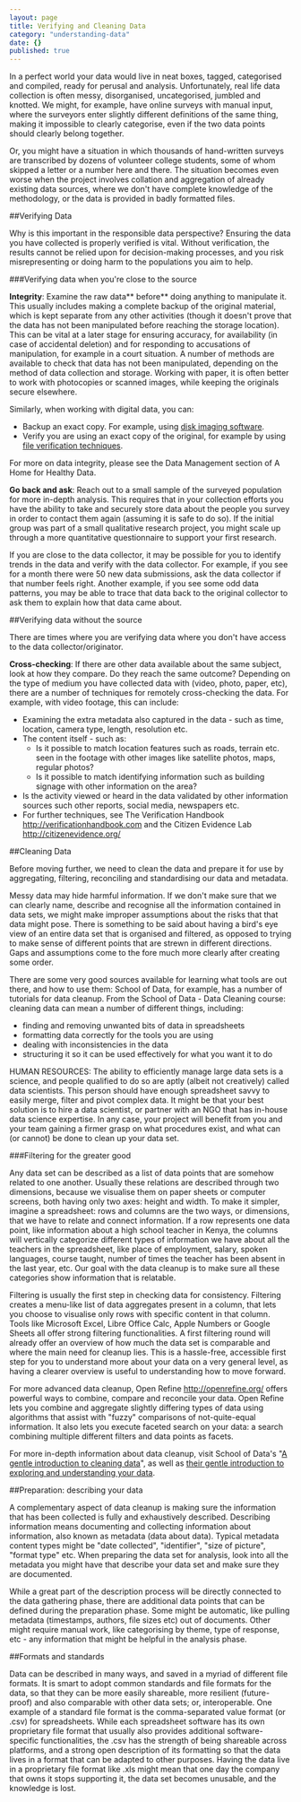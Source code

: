 ```yaml
---
layout: page
title: Verifying and Cleaning Data
category: "understanding-data"
date: {}
published: true
---
```


In a perfect world your data would live in neat boxes, tagged, categorised and compiled, ready for perusal and analysis. Unfortunately, real life data collection is often messy, disorganised, uncategorised, jumbled and knotted. We might, for example, have online surveys with manual input, where the surveyors enter slightly different definitions of the same thing, making it impossible to clearly categorise, even if the two data points should clearly belong together.

Or, you might have a situation in which thousands of hand-written surveys are transcribed by dozens of volunteer college students, some of whom skipped a letter or a number here and there. The situation becomes even worse when the project involves collation and aggregation of already existing data sources, where we don't have complete knowledge of the methodology, or the data is provided in badly formatted files. 

##Verifying Data

Why is this important in the responsible data perspective? Ensuring the data you have collected is properly verified is vital. Without verification, the results cannot be relied upon for decision-making processes, and you risk misrepresenting or doing harm to the populations you aim to help.

###Verifying data when you're close to the source

**Integrity**: Examine the raw data** before** doing anything to manipulate it. This usually includes making a complete backup of the original material, which is kept separate from any other activities (though it doesn't prove that the data has not been manipulated before reaching the storage location). This can be vital at a later stage for ensuring accuracy, for availability (in case of accidental deletion) and for responding to accusations of manipulation, for example in a court situation. A number of methods are available to check that data has not been manipulated, depending on the method of data collection and storage. Working with paper, it is often better to work with photocopies or scanned images, while keeping the originals secure elsewhere.

Similarly, when working with digital data, you can:

- Backup an exact copy. For example, using [disk imaging software](http://en.wikipedia.org/wiki/Disk_image).
- Verify you are using an exact copy of the original, for example by using [file verification techniques](http://en.wikipedia.org/wiki/File_verification).

For more on data integrity, please see the Data Management section of A Home for Healthy Data.

**Go back and ask**: Reach out to a small sample of the surveyed population for more in-depth analysis. This requires that in your collection efforts you have the ability to take and securely store data about the people you survey in order to contact them again (assuming it is safe to do so). If the initial group was part of a small qualitative research project, you might scale up through a more quantitative questionnaire to support your first research. 

If you are close to the data collector, it may be possible for you to identify trends in the data and verify with the data collector. For example, if you see for a month there were 50 new data submissions, ask the data collector if that number feels right. Another example, if you see some odd data patterns, you may be able to trace that data back to the original collector to ask them to explain how that data came about.

##Verifying data without the source

There are times where you are verifying data where you don't have access to the data collector/originator.

**Cross-checking**: If there are other data available about the same subject, look at how they compare. Do they reach the same outcome? Depending on the type of medium you have collected data with (video, photo, paper, etc), there are a number of techniques for remotely cross-checking the data. For example, with video footage, this can include:

- Examining the extra metadata also captured in the data - such as time, location, camera type, length, resolution etc.
- The content itself - such as:
	- Is it possible to match location features such as roads, terrain etc. seen in the footage with other images like satellite photos, maps, regular photos?
	- Is it possible to match identifying information such as building signage with other information on the area?
- Is the activity viewed or heard in the data validated by other information sources such other reports, social media, newspapers etc. 
- For further techniques, see The Verification Handbook http://verificationhandbook.com and the Citizen Evidence Lab http://citizenevidence.org/

##Cleaning Data

Before moving further, we need to clean the data and prepare it for use by aggregating, filtering, reconciling and standardising our data and metadata. 

Messy data may hide harmful information. If we don't make sure that we can clearly name, describe and recognise all the information contained in data sets, we might make improper assumptions about the risks that that data might pose. There is something to be said about having a bird's eye view of an entire data set that is organised and filtered, as opposed to trying to make sense of different points that are strewn in different directions. Gaps and assumptions come to the fore much more clearly after creating some order.

There are some very good sources available for learning what tools are out there, and how to use them: School of Data, for example, has a number of tutorials for data cleanup. From the School of Data - Data Cleaning course: cleaning data can mean a number of different things, including:

- finding and removing unwanted bits of data in spreadsheets
- formatting data correctly for the tools you are using
- dealing with inconsistencies in the data
- structuring it so it can be used effectively for what you want it to do

HUMAN RESOURCES: The ability to efficiently manage large data sets is a science, and people qualified to do so are aptly (albeit not creatively) called data scientists. This person should have enough spreadsheet savvy to easily merge, filter and pivot complex data. It might be that your best solution is to hire a data scientist, or partner with an NGO that has in-house data science expertise. In any case, your project will benefit from you and your team gaining a firmer grasp on what procedures exist, and what can (or cannot) be done to clean up your data set.

###Filtering for the greater good

Any data set can be described as a list of data points that are somehow related to one another. Usually these relations are described through two dimensions, because we visualise them on paper sheets or computer screens, both having only two axes: height and width. To make it simpler, imagine a spreadsheet: rows and columns are the two ways, or dimensions, that we have to relate and connect information. If a row represents one data point, like information about a high school teacher in Kenya, the columns will vertically categorize different types of information we have about all the teachers in the spreadsheet, like place of employment, salary, spoken languages, course taught, number of times the teacher has been absent in the last year, etc. Our goal with the data cleanup is to make sure all these categories show information that is relatable.

Filtering is usually the first step in checking data for consistency. Filtering creates a menu-like list of data aggregates present in a column, that lets you choose to visualise only rows with specific content in that column. Tools like Microsoft Excel,  Libre Office Calc, Apple Numbers or Google Sheets all offer strong filtering functionalities. A first filtering round will already offer an overview of how much the data set is comparable and where the main need for cleanup lies. This is a hassle-free, accessible first step for you to understand more about your data on a very general level, as having a clearer overview is useful to understanding how to move forward.

For more advanced data cleanup, Open Refine http://openrefine.org/ offers powerful ways to combine, compare and reconcile your data. Open Refine lets you combine and aggregate slightly differing types of data using algorithms that assist with "fuzzy" comparisons of not-quite-equal information. It also lets you execute faceted search on your data: a search combining multiple different filters and data points as facets.

For more in-depth information about data cleanup, visit School of Data's "[A gentle introduction to cleaning data](http://schoolofdata.org/handbook/courses/data-cleaning/)", as well as [their gentle introduction to exploring and understanding your data](http://schoolofdata.org/handbook/courses/gentle-introduction-exploring-and-understanding-data/). 

##Preparation: describing your data

A complementary aspect of data cleanup is making sure the information that has been collected is fully and exhaustively described. Describing information means documenting and collecting information about information, also known as metadata (data about data). Typical metadata content types might be "date collected", "identifier", "size of picture", "format type" etc. When preparing the data set for analysis, look into all the metadata you might have that describe your data set and make sure they are documented.

While a great part of the description process will be directly connected to the data gathering phase, there are additional data points that can be defined during the preparation phase. Some might be automatic, like pulling metadata (timestamps, authors, file sizes etc) out of documents. Other might require manual work, like categorising by theme, type of response, etc - any information that might be helpful in the analysis phase.

##Formats and standards

Data can be described in many ways, and saved in a myriad of different file formats. It is smart to adopt common standards and file formats for the data, so that they can be more easily shareable, more resilient (future-proof) and also comparable with other data sets; or, interoperable. One example of a standard file format is the comma-separated value format (or .csv) for spreadsheets. While each spreadsheet software has its own proprietary file format that usually also provides additional software-specific functionalities, the .csv has the strength of being shareable across platforms, and a strong open description of its formatting so that the data lives in a format that can be adapted to other purposes. Having the data live in a proprietary file format like .xls might mean that one day the company that owns it stops supporting it, the data set becomes unusable, and the knowledge is lost.